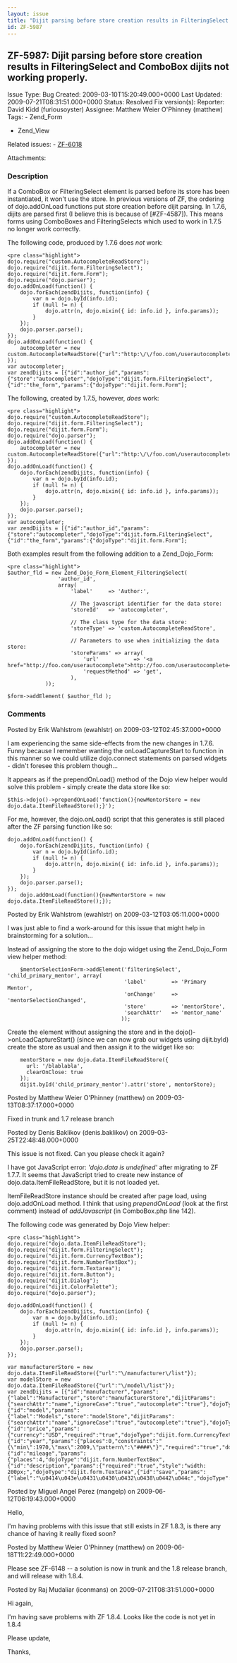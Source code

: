 ```yaml
---
layout: issue
title: "Dijit parsing before store creation results in FilteringSelect and ComboBox dijits not working properly."
id: ZF-5987
---
```


ZF-5987: Dijit parsing before store creation results in FilteringSelect and ComboBox dijits not working properly.
-----------------------------------------------------------------------------------------------------------------

 Issue Type: Bug Created: 2009-03-10T15:20:49.000+0000 Last Updated: 2009-07-21T08:31:51.000+0000 Status: Resolved Fix version(s): 
 Reporter:  David Kidd (furiousoyster)  Assignee:  Matthew Weier O'Phinney (matthew)  Tags: - Zend\_Form
- Zend\_View
 
 Related issues: - [ZF-6018](/issues/browse/ZF-6018)
 
 Attachments: 
### Description

If a ComboBox or FilteringSelect element is parsed before its store has been instantiated, it won't use the store. In previous versions of ZF, the ordering of dojo.addOnLoad functions put store creation before dijit parsing. In 1.7.6, dijits are parsed first (I believe this is because of [#ZF-4587]). This means forms using ComboBoxes and FilteringSelects which used to work in 1.7.5 no longer work correctly.

The following code, produced by 1.7.6 does _not_ work:

 
    <pre class="highlight">
    dojo.require("custom.AutocompleteReadStore");
    dojo.require("dijit.form.FilteringSelect");
    dojo.require("dijit.form.Form");
    dojo.require("dojo.parser");
    dojo.addOnLoad(function() {
        dojo.forEach(zendDijits, function(info) {
            var n = dojo.byId(info.id);
            if (null != n) {
                dojo.attr(n, dojo.mixin({ id: info.id }, info.params));
            }
        });
        dojo.parser.parse();
    });
    dojo.addOnLoad(function() {
        autocompleter = new custom.AutocompleteReadStore({"url":"http:\/\/foo.com\/userautocomplete","requestMethod":"get"});
    });
    var autocompleter;
    var zendDijits = [{"id":"author_id","params":{"store":"autocompleter","dojoType":"dijit.form.FilteringSelect",{"id":"the_form","params":{"dojoType":"dijit.form.Form"];


The following, created by 1.7.5, however, _does_ work:

 
    <pre class="highlight">
    dojo.require("custom.AutocompleteReadStore");
    dojo.require("dijit.form.FilteringSelect");
    dojo.require("dijit.form.Form");
    dojo.require("dojo.parser");
    dojo.addOnLoad(function() {
        autocompleter = new custom.AutocompleteReadStore({"url":"http:\/\/foo.com\/userautocomplete","requestMethod":"get"});
    });
    dojo.addOnLoad(function() {
        dojo.forEach(zendDijits, function(info) {
            var n = dojo.byId(info.id);
            if (null != n) {
                dojo.attr(n, dojo.mixin({ id: info.id }, info.params));
            }
        });
        dojo.parser.parse();
    });
    var autocompleter;
    var zendDijits = [{"id":"author_id","params":{"store":"autocompleter","dojoType":"dijit.form.FilteringSelect",{"id":"the_form","params":{"dojoType":"dijit.form.Form"];


Both examples result from the following addition to a Zend\_Dojo\_Form:

 
    <pre class="highlight">
    $author_fld = new Zend_Dojo_Form_Element_FilteringSelect( 
                    'author_id',
                    array(
                        'label'     => 'Author:',
                    
                        // The javascript identifier for the data store:
                        'storeId'   => 'autocompleter',
                    
                        // The class type for the data store:
                        'storeType' => 'custom.AutocompleteReadStore',
                    
                        // Parameters to use when initializing the data store:
                        'storeParams' => array(
                            'url'           => '<a href="http://foo.com/userautocomplete">http://foo.com/userautocomplete</a>',
                            'requestMethod' => 'get',
                        ),
                ));
                
    $form->addElement( $author_fld );


 

 

### Comments

Posted by Erik Wahlstrom (ewahlstr) on 2009-03-12T02:45:37.000+0000

I am experiencing the same side-effects from the new changes in 1.7.6. Funny because I remember wanting the onLoadCaptureStart to function in this manner so we could utilize dojo.connect statements on parsed widgets - didn't foresee this problem though...

It appears as if the prependOnLoad() method of the Dojo view helper would solve this problem - simply create the data store like so:

    $this->dojo()->prependOnLoad('function(){newMentorStore = new dojo.data.ItemFileReadStore();}');

For me, however, the dojo.onLoad() script that this generates is still placed after the ZF parsing function like so:

    dojo.addOnLoad(function() {
        dojo.forEach(zendDijits, function(info) {
            var n = dojo.byId(info.id);
            if (null != n) {
                dojo.attr(n, dojo.mixin({ id: info.id }, info.params));
            }
        });
        dojo.parser.parse();
    });
        dojo.addOnLoad(function(){newMentorStore = new dojo.data.ItemFileReadStore();});

 

 

Posted by Erik Wahlstrom (ewahlstr) on 2009-03-12T03:05:11.000+0000

I was just able to find a work-around for this issue that might help in brainstorming for a solution...

Instead of assigning the store to the dojo widget using the Zend\_Dojo\_Form view helper method:

 
        $mentorSelectionForm->addElement('filteringSelect', 'child_primary_mentor', array(
                                         'label'        => 'Primary Mentor',
                                         'onChange'     => 'mentorSelectionChanged',
                                         'store'        => 'mentorStore',
                                         'searchAttr'   => 'mentor_name'
                                        ));


Create the element without assigning the store and in the dojo()->onLoadCaptureStart() (since we can now grab our widgets using dijit.byId) create the store as usual and then assign it to the widget like so:

 
        mentorStore = new dojo.data.ItemFileReadStore({
          url: '/blablabla',
          clearOnClose: true
        });
        dijit.byId('child_primary_mentor').attr('store', mentorStore);


 

 

Posted by Matthew Weier O'Phinney (matthew) on 2009-03-13T08:37:17.000+0000

Fixed in trunk and 1.7 release branch

 

 

Posted by Denis Baklikov (denis.baklikov) on 2009-03-25T22:48:48.000+0000

This issue is not fixed. Can you please check it again?

I have got JavaScript error: _'dojo.data is undefined'_ after migrating to ZF 1.7.7. It seems that JavaScript tried to create new instance of dojo.data.ItemFileReadStore, but it is not loaded yet.

ItemFileReadStore instance should be created after page load, using dojo.addOnLoad method. I think that using _prependOnLoad_ (look at the first comment) instead of _addJavascript_ (in ComboBox.php line 142).

The following code was generated by Dojo View helper:

 
    <pre class="highlight">
    dojo.require("dojo.data.ItemFileReadStore");
    dojo.require("dijit.form.FilteringSelect");
    dojo.require("dijit.form.CurrencyTextBox");
    dojo.require("dijit.form.NumberTextBox");
    dojo.require("dijit.form.Textarea");
    dojo.require("dijit.form.Button");
    dojo.require("dijit.Dialog");
    dojo.require("dijit.ColorPalette");
    dojo.require("dojo.parser");
    
    dojo.addOnLoad(function() {
        dojo.forEach(zendDijits, function(info) {
            var n = dojo.byId(info.id);
            if (null != n) {
                dojo.attr(n, dojo.mixin({ id: info.id }, info.params));
            }
        });
        dojo.parser.parse();
    });
    
    var manufacturerStore = new dojo.data.ItemFileReadStore({"url":"\/manufacturer\/list"});
    var modelStore = new dojo.data.ItemFileReadStore({"url":"\/model\/list"});
    var zendDijits = [{"id":"manufacturer","params":{"label":"Manufacturer","store":"manufacturerStore","dijitParams":{"searchAttr":"name","ignoreCase":"true","autocomplete":"true"},"dojoType":"dijit.form.FilteringSelect",{"id":"model","params":{"label":"Models","store":"modelStore","dijitParams":{"searchAttr":"name","ignoreCase":"true","autocomplete":"true"},"dojoType":"dijit.form.FilteringSelect",{"id":"price","params":{"currency":"USD","required":"true","dojoType":"dijit.form.CurrencyTextBox",{"id":"year","params":{"places":0,"constraints":"{\"min\":1970,\"max\":2009,\"pattern\":\"####\"}","required":"true","dojoType":"dijit.form.NumberTextBox",{"id":"mileage","params":{"places":4,"dojoType":"dijit.form.NumberTextBox",{"id":"description","params":{"required":"true","style":"width: 200px;","dojoType":"dijit.form.Textarea",{"id":"save","params":{"label":"\u0414\u043e\u0431\u0430\u0432\u0438\u0442\u044c","dojoType":"dijit.form.Button"];


 

 

Posted by Miguel Angel Perez (mangelp) on 2009-06-12T06:19:43.000+0000

Hello,

I'm having problems with this issue that still exists in ZF 1.8.3, is there any chance of having it really fixed soon?

 

 

Posted by Matthew Weier O'Phinney (matthew) on 2009-06-18T11:22:49.000+0000

Please see ZF-6148 -- a solution is now in trunk and the 1.8 release branch, and will release with 1.8.4.

 

 

Posted by Raj Mudaliar (iconmans) on 2009-07-21T08:31:51.000+0000

Hi again,

I'm having save problems with ZF 1.8.4. Looks like the code is not yet in 1.8.4

Please update,

Thanks,

 

 